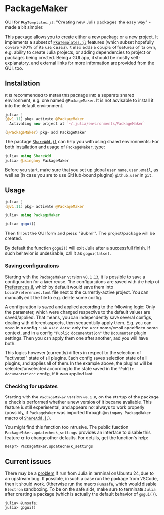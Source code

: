 # PackageMaker

GUI for [`PkgTemplates.jl`](https://github.com/JuliaCI/PkgTemplates.jl): "Creating new Julia packages, the easy way" - made a bit simpler.

This package allows you to create either a new package or a new project. It implements a subset of [`PkgTemplates.jl`](https://github.com/JuliaCI/PkgTemplates.jl) features (which subset hopefully covers >90% of its use cases). It also adds a couple of features of its own, e.g. ability to create Julia projects, or adding dependencies to project or packages being created. Being a GUI app, it should be mostly self-explanatory, and external links for more information are provided from the GUI, too.



## Installation

It is recommended to install this package into a separate shared environment, e.g. one named `@PackageMaker`. It is not advisable to install it into the default environment.


```julia
julia> ]
(@v1.11) pkg> activate @PackageMaker
  Activating new project at `~/.julia/environments/PackageMaker`

(@PackageMaker) pkg> add PackageMaker
```

The package [`ShareAdd.jl`](https://github.com/Eben60/ShareAdd.jl) can help you with using shared environments: For both installation and usage of `PackageMaker`, type:

```julia
julia> using ShareAdd
julia> @usingany PackageMaker
```

Before you start, make sure that you set up global `user.name`, `user.email`, as well as 
(in case you are to use GitHub-bound plugins) `github.user` in `git`.

## Usage

```julia
julia> ]
(@v1.11) pkg> activate @PackageMaker

julia> using PackageMaker

julia> gogui() 
```

Then fill out the GUI form and press "Submit". The project/package will be created. 

By default the function `gogui()` will exit Julia after a successfull finish. If such behavior is undesirable, call it as `gogui(false)`.

### Saving configurations

Starting with the `PackageMaker` version `v0.1.13`, it is possible to save a configuration for a later reuse. The configurations are saved with the help of [Preferences.jl](https://github.com/JuliaPackaging/Preferences.jl), which by default would save them into `LocalPreferences.toml` file next to the currently-active project. You can manually edit the file to e.g. delete some config.

A configuration is saved and applied according to the following logic: Only the parameter, which were changed respective to the default values are saved/applied. That means, you can independently save several configs, dealing with diferent aspects, then sequentially apply them. E.g. you can save in a config `"Lab user data"` only the user name/email specific to some context, and in a config `"Public documentation"` the `Documenter` plugin settings. Then you can apply them one after another, and you will have both.

This logics however (currently) differs in respect to the selection of "activated" state of all plugins. Each config saves selection state of all plugins, and applies all of them. In the example above, the plugins will be selected/unselected according to the state saved in the `"Public documentation"` config, if it was applied last

### Checking for updates

Starting with the `PackageMaker` version `v0.1.8`, on the startup of the package a check is performed whether a new version of it became avaliable. This feature is still experimental, and appears not always to work properly (possibly, if `PackageMaker` was imported through `@usingany PackageMaker` macro of [`ShareAdd.jl`](https://github.com/Eben60/ShareAdd.jl)). 

You might find this function too intrusive. The public function `PackageMaker.updatecheck_settings` provides an interface to disable this feature or to change other  defaults. For details, get the function's help:

```julia-repl
help?> PackageMaker.updatecheck_settings
``` 

## Current issues

There may be a [problem](https://github.com/Eben60/PackageMaker.jl/issues/1) if run from Julia in terminal on Ubuntu 24, due to an upstream bug. 
If possible, in such a case run the package from VSCode, then it should work. Otherwise run the macro `@unsafe`, which would disable `Electron` 
sandboxing. To be on the safe side, make sure to terminate `Julia` after creating a package (which is actually the default behavior of `gogui()`).

```julia-repl
julia> @unsafe;
julia> gogui()
``` 
